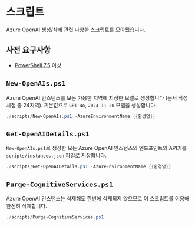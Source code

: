 # 스크립트

Azure OpenAI 생성/삭제 관련 다양한 스크립트를 모아뒀습니다.

## 사전 요구사항

- [PowerShell 7.5](https://learn.microsoft.com/ko-kr/powershell/scripting/install/installing-powershell?view=powershell-7.5) 이상

## `New-OpenAIs.ps1`

Azure OpenAI 인스턴스를 모든 가용한 지역에 지정한 모델로 생성합니다 (문서 작성 시점 총 24지역). 기본값으로 `GPT-4o`, `2024-11-20` 모델을 생성합니다.

```powershell
./scripts/New-OpenAIs.ps1 -AzureEnvironmentName {{환경명}}
```

## `Get-OpenAIDetails.ps1`

`New-OpenAIs.ps1`로 생성한 모든 Azure OpenAI 인스턴스의 엔드포인트와 API키를 `scripts/instances.json` 파일로 저장합니다.

```powershell
./scripts/Get-OpenAIDetails.ps1 -AzureEnvironmentName {{환경명}}
```

## `Purge-CognitiveServices.ps1`

Azure OpenAI 인스턴스는 삭제해도 한번에 삭제되지 않으므로 이 스크립트를 이용해 완전히 삭제합니다.

```powershell
./scripts/Purge-CognitiveServices.ps1
```
